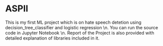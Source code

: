 # ASPII
This is my first ML project which is on hate speech detetion using decision_tree_classifier and logistic regression \n.
You can run the source code in Jupyter Notebook \n.
Report of the Project is also provided with detailed explanation of libraries included in it.
